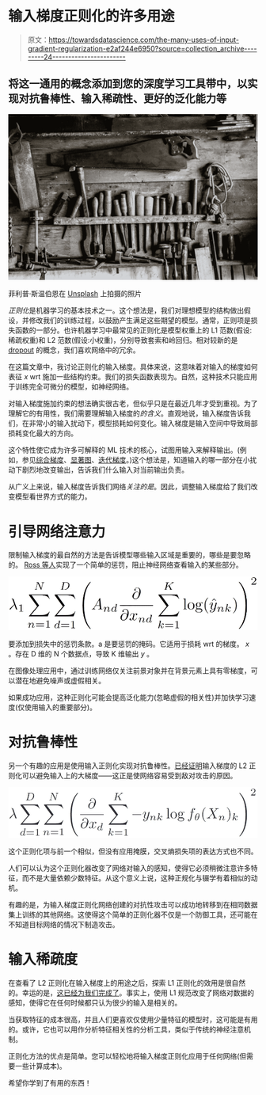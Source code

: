 # 输入梯度正则化的许多用途

> 原文：<https://towardsdatascience.com/the-many-uses-of-input-gradient-regularization-e2af244e6950?source=collection_archive---------24----------------------->

## 将这一通用的概念添加到您的深度学习工具带中，以实现对抗鲁棒性、输入稀疏性、更好的泛化能力等

![](img/87adcd535f1dd6e658d96ed11a9f7556.png)

菲利普·斯温伯恩在 [Unsplash](https://unsplash.com?utm_source=medium&utm_medium=referral) 上拍摄的照片

*正则化*是机器学习的基本技术之一。这个想法是，我们对理想模型的结构做出假设，并修改我们的训练过程，以鼓励产生满足这些期望的模型。通常，正则项是损失函数的一部分。也许机器学习中最常见的正则化是模型权重上的 L1 范数(假设:稀疏权重)和 L2 范数(假设:小权重)，分别导致套索和岭回归。相对较新的是 [dropout](http://jmlr.org/papers/volume15/srivastava14a.old/srivastava14a.pdf) 的概念，我们喜欢网络中的冗余。

在这篇文章中，我讨论正则化的输入梯度。具体来说，这意味着对输入的梯度如何表征 *x* wrt 施加一些结构约束。我们的损失函数表现为。自然，这种技术只能应用于训练完全可微分的模型，如神经网络。

对输入梯度施加约束的想法确实很古老，但似乎只是在最近几年才受到重视。为了理解它的有用性，我们需要理解输入梯度的*的含义*。直观地说，输入梯度告诉我们，在非常小的输入扰动下，模型损耗如何变化。输入梯度是输入空间中导致局部损耗变化最大的方向。

这个特性使它成为许多可解释的 ML 技术的核心，试图用输入来解释输出。(例如，参见[综合梯度](https://arxiv.org/abs/1703.01365)、[显著图](https://arxiv.org/abs/1312.6034)、[迭代梯度](https://arxiv.org/abs/1704.03296v3)。)这个想法是，知道输入的哪一部分在小扰动下剧烈地改变输出，告诉我们什么输入对当前输出负责。

从广义上来说，输入梯度告诉我们网络*关注的是*。因此，调整输入梯度给了我们改变模型看世界方式的能力。

# 引导网络注意力

限制输入梯度的最自然的方法是告诉模型哪些输入区域是重要的，哪些是要忽略的。 [Ross 等人](https://arxiv.org/abs/1703.03717)实现了一个简单的惩罚，阻止神经网络查看输入的某些部分。

![](img/c46f0751fe88f1c7be9eb10e0db55ecd.png)

要添加到损失中的惩罚条款。a 是要惩罚的掩码。它适用于损耗 wrt 的梯度。 *x* 。存在 D 维的 N 个数据点，导致 K 维输出 *y* 。

在图像处理应用中，通过训练网络仅关注前景对象并在背景元素上具有零梯度，可以潜在地避免噪声或虚假相关。

如果成功应用，这种正则化可能会提高泛化能力(忽略虚假的相关性)并加快学习速度(仅使用输入的重要部分)。

# 对抗鲁棒性

另一个有趣的应用是使用输入正则化实现对抗鲁棒性。[已经证明](https://www.aaai.org/ocs/index.php/AAAI/AAAI18/paper/view/17337/15866)输入梯度的 L2 正则化可以避免输入上的大梯度——这正是使网络容易受到敌对攻击的原因。

![](img/eb3a34a18720dc0ab670a8dd8be21a10.png)

这个正则化项与前一个相似，但没有应用掩膜，交叉熵损失项的表达方式也不同。

人们可以认为这个正则化器改变了网络对输入的感知，使得它必须稍微注意许多特征，而不是大量依赖少数特征。从这个意义上说，这种正规化与辍学有着相似的动机。

有趣的是，为输入梯度正则化网络创建的对抗性攻击可以成功地转移到在相同数据集上训练的其他网络。这使得这个简单的正则化器不仅是一个防御工具，还可能在不知道目标网络的情况下制造攻击。

# 输入稀疏度

在查看了 L2 正则化在输入梯度上的用途之后，探索 L1 正则化的效用是很自然的。幸运的是，[这已经为我们完成了](https://asross.github.io/publications/RossLageDoshiVelez2017.pdf)。事实上，使用 L1 规范改变了网络对数据的感知，使得它在任何时候都只认为很少的输入是相关的。

当获取特征的成本很高，并且人们更喜欢仅使用少量特征的模型时，这可能是有用的。或许，它也可以用作分析特征相关性的分析工具，类似于传统的神经注意机制。

正则化方法的优点是简单。您可以轻松地将输入梯度正则化应用于任何网络(但需要一些计算成本)。

希望你学到了有用的东西！
